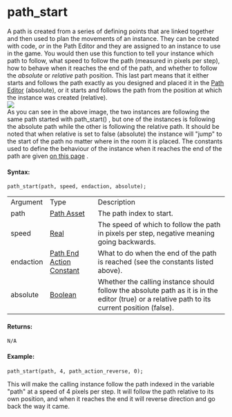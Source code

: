 # path_start

A path is created from a series of defining points that are linked
together and then used to plan the movements of an instance. They can be
created with code, *or* in the Path Editor and they are assigned to an
instance to use in the game. You would then use this function to tell
your instance which path to follow, what speed to follow the path
(measured in pixels per step), how to behave when it reaches the end of
the path, and whether to follow the *absolute* or *relative* path
position. This last part means that it either starts and follows the
path exactly as you designed and placed it in the [Path
Editor](../../../../The_Asset_Editors/Paths) (absolute), or it
starts and follows the path from the position at which the instance was
created (relative).  
![](https://gms.magecorn.com/Manual/assets/Images/Scripting_Reference/GML/Reference/Paths/path_relative_image.png)  
As you can see in the above image, the two instances are following the
same path started with path_start() , but one of the instances is
following the absolute path while the other is following the relative
path. It should be noted that when relative is set to false (absolute)
the instance will "jump" to the start of the path no matter where in the
room it is placed. The constants used to define the behaviour of the
instance when it reaches the end of the path are given [on this
page](Path_Variables/path_endaction) .

#### Syntax:

``` gml
path_start(path, speed, endaction, absolute);
```

|           |                                                                                                                                        |                                                                                                                                                |
|-----------|----------------------------------------------------------------------------------------------------------------------------------------|------------------------------------------------------------------------------------------------------------------------------------------------|
| Argument  | Type                                                                                                                                   | Description                                                                                                                                    |
| path      |  [Path Asset](../../../../../The_Asset_Editors/Paths)                                                                              | The path index to start.                                                                                                                       |
| speed     |  [Real](../../../../../GameMaker_Language/GML_Overview/Data_Types)                                                                 | The speed of which to follow the path in pixels per step, negative meaning going backwards.                                                    |
| endaction |  [Path End Action Constant](../../../../../GameMaker_Language/GML_Reference/Asset_Management/Paths/Path_Variables/path_endaction)  | What to do when the end of the path is reached (see the constants listed above).                                                               |
| absolute  |  [Boolean](../../../../../GameMaker_Language/GML_Overview/Data_Types)                                                              | Whether the calling instance should follow the absolute path as it is in the editor (true) or a relative path to its current position (false). |

#### Returns:

``` gml
N/A
```

#### Example:

``` gml
path_start(path, 4, path_action_reverse, 0);
```

This will make the calling instance follow the path indexed in the
variable "path" at a speed of 4 pixels per step. It will follow the path
relative to its own position, and when it reaches the end it will
reverse direction and go back the way it came.
